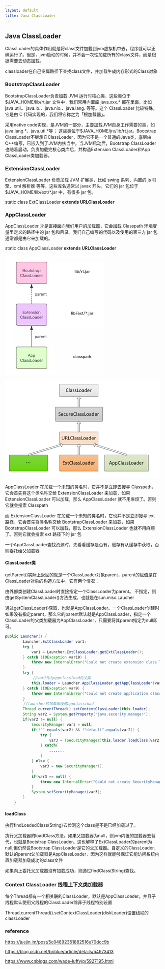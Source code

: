 ```yaml
---
layout: default
title: Java ClassLoader
---
```


## Java ClassLoader

ClassLoader的具体作用就是将class文件加载到jvm虚拟机中去，程序就可以正确运行了。但是，jvm启动的时候，并不会一次性加载所有的class文件，而是根据需要去动态加载。

classloader在自己专属路径下查找class文件，并加载生成内存形式的Class对象

### BootstrapClassLoader
BootstrapClassLoader负责加载 JVM 运行时核心类，这些类位于 $JAVA_HOME/lib/rt.jar 文件中，我们常用内置库 java.xxx.* 都在里面，比如 java.util.、java.io.、java.nio.、java.lang. 等等。这个 ClassLoader 比较特殊，它是由 C 代码实现的，我们将它称之为「根加载器」。

采用native code实现，是JVM的一部分，主要加载JVM自身工作需要的类，如java.lang.*、java.uti.*等； 这些类位于$JAVA_HOME/jre/lib/rt.jar。Bootstrap ClassLoader不继承自ClassLoader，因为它不是一个普通的Java类，底层由C++编写，已嵌入到了JVM内核当中，当JVM启动后，Bootstrap ClassLoader也随着启动，负责加载完核心类库后，并构造Extension ClassLoader和App ClassLoader类加载器。

### ExtensionClassLoader
ExtensionClassLoader 负责加载 JVM 扩展类，比如 swing 系列、内置的 js 引擎、xml 解析器 等等，这些库名通常以 javax 开头，它们的 jar 包位于 $JAVA_HOME/lib/ext/*.jar 中，有很多 jar 包。

static class ExtClassLoader **extends URLClassLoader**

### AppClassLoader
AppClassLoader 才是直接面向我们用户的加载器，它会加载 Classpath 环境变量里定义的路径中的 jar 包和目录。我们自己编写的代码以及使用的第三方 jar 包通常都是由它来加载的。

static class AppClassLoader **extends URLClassLoader**

![](https://github.com/garydai/garydai.github.com/raw/master/_posts/pic/classloader.png)

![](https://github.com/garydai/garydai.github.com/raw/master/_posts/pic/classloader2.png)

AppClassLoader 在加载一个未知的类名时，它并不是立即去搜寻 Classpath，它会首先将这个类名称交给 ExtensionClassLoader 来加载，如果 ExtensionClassLoader 可以加载，那么 AppClassLoader 就不用麻烦了。否则它就会搜索 Classpath 


而 ExtensionClassLoader 在加载一个未知的类名时，它也并不是立即搜寻 ext 路径，它会首先将类名称交给 BootstrapClassLoader 来加载，如果 BootstrapClassLoader 可以加载，那么 ExtensionClassLoader 也就不用麻烦了。否则它就会搜索 ext 路径下的 jar 包


一个AppClassLoader查找资源时，先看看缓存是否有，缓存有从缓存中获取，否则委托给父加载器

#### ClassLoader类

getParent()实际上返回的就是一个ClassLoader对象parent，parent的赋值是在ClassLoader对象的构造方法中，它有两个情况：

由外部类创建ClassLoader时直接指定一个ClassLoader为parent。
不指定，则由getSystemClassLoader()方法生成，也就是在sun.misc.Laucher

通过getClassLoader()获取，也就是AppClassLoader。一个ClassLoader创建时如果没有指定parent，那么它的parent默认就是AppClassLoader，指定一个ClassLoader的父类加载器为AppClassLoader，只需要将其parent指定为null即可。

```java
public Launcher() {
        Launcher.ExtClassLoader var1;
        try {
            var1 = Launcher.ExtClassLoader.getExtClassLoader();
        } catch (IOException var10) {
            throw new InternalError("Could not create extension class loader", var10);
        }
        try {
　　　　　　　 //var1作为appclassload的父类
            this.loader = Launcher.AppClassLoader.getAppClassLoader(var1);
        } catch (IOException var9) {
            throw new InternalError("Could not create application class loader", var9);
        }
　　　　　//launcher的加载器设成appclassload
        Thread.currentThread().setContextClassLoader(this.loader);
        String var2 = System.getProperty("java.security.manager");
        if(var2 != null) {
            SecurityManager var3 = null;
            if(!"".equals(var2) && !"default".equals(var2)) {
                try {
                    var3 = (SecurityManager)this.loader.loadClass(var2).newInstance();
                } catch{
　　　　　　　　　　　　.......　　
                }
            } else {
                var3 = new SecurityManager();
            }
            if(var3 == null) {
                throw new InternalError("Could not create SecurityManager: " + var2);
            }
            System.setSecurityManager(var3);
        }
    }
```




#### loadClass
执行findLoadedClass(String)去检测这个class是不是已经加载过了。

执行父加载器的loadClass方法。如果父加载器为null，则jvm内置的加载器去替代，也就是Bootstrap ClassLoader。这也解释了ExtClassLoader的parent为null,但仍然说Bootstrap ClassLoader是它的父加载器。自定义的ClassLoader，默认的parent父加载器是AppClassLoader，因为这样就能够保证它能访问系统内置加载器加载成功的class文件

如果向上委托父加载器没有加载成功，则通过findClass(String)查找。

### Context ClassLoader 线程上下文类加载器
每个Thread都有一个相关联的ClassLoader，默认是AppClassLoader。并且子线程默认使用父线程的ClassLoader除非子线程特别设置


Thread.currentThread().setContextClassLoader(diskLoader)设置线程的classLoader

### reference
https://juejin.im/post/5c04892351882516e70dcc9b

https://blog.csdn.net/briblue/article/details/54973413

https://www.cnblogs.com/wade-luffy/p/5927195.html